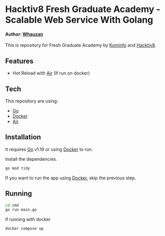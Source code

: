 # Hacktiv8 Fresh Graduate Academy - Scalable Web Service With Golang
#### Author: [Whauzan](https://www.showwcase.com/whauzan)

This is repository for Fresh Graduate Academy by [Kominfo](https://www.kominfo.go.id/) and [Hacktiv8](https://www.hacktiv8.com/).

## Features

- Hot Reload with [Air](https://github.com/cosmtrek/air) (If run on docker)

## Tech

This repository are using:

- [Go](https://go.dev/)
- [Docker](https://www.docker.com/)
- [Air](https://github.com/cosmtrek/air)

## Installation

It requires [Go](https://go.dev/) v1.19 or using [Docker](https://www.docker.com/) to run.

Install the dependencies.

```sh
go mod tidy
```

If you want to run the app using [Docker](https://www.docker.com/), skip the previous step.

## Running
```sh
cd cmd
go run main.go
```

If running with docker

```sh
docker compose up
```